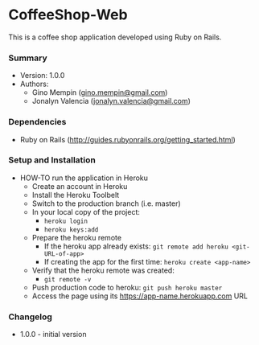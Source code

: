 # CoffeeShop-Web #

This is a coffee shop application developed using Ruby on Rails.

### Summary ###

* Version: 1.0.0
* Authors:
    * Gino Mempin ([gino.mempin@gmail.com](gino.mempin@gmail.com))
    * Jonalyn Valencia ([jonalyn.valencia@gmail.com](jonalyn.valencia@gmail.com))

### Dependencies ###

* Ruby on Rails (http://guides.rubyonrails.org/getting_started.html)

### Setup and Installation ###

* HOW-TO run the application in Heroku
    * Create an account in Heroku
    * Install the Heroku Toolbelt
    * Switch to the production branch (i.e. master)
    * In your local copy of the project:
        * ```heroku login```
        * ```heroku keys:add```
    * Prepare the heroku remote
        * If the heroku app already exists: ```git remote add heroku <git-URL-of-app>```
        * If creating the app for the first time: ```heroku create <app-name>```
    * Verify that the heroku remote was created:
        * ```git remote -v```
    * Push production code to heroku: ```git push heroku master```
    * Access the page using its https://app-name.herokuapp.com URL

### Changelog ###

* 1.0.0 - initial version
